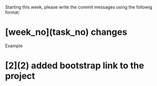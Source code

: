 
Starting this week, please write the commit messages using the followig format:

# \[week_no\]\(task_no\) changes

Example
# \[2\]\(2\) added bootstrap link to the project
